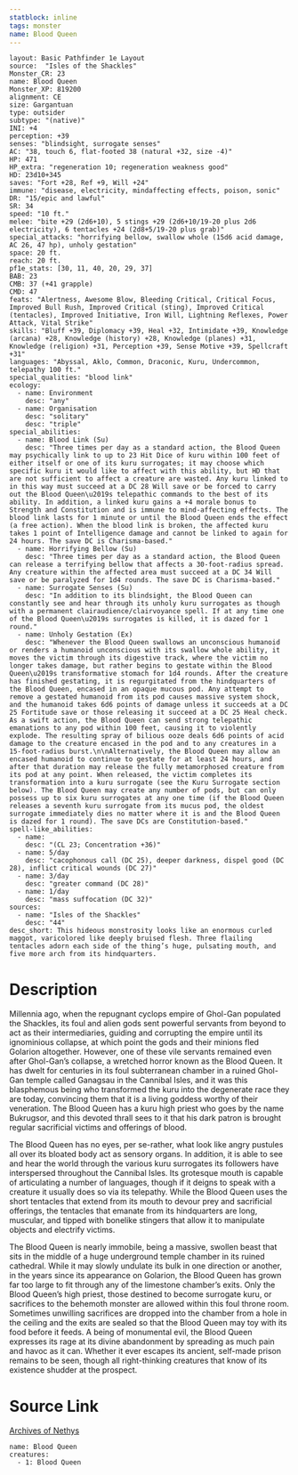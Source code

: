 ```yaml
---
statblock: inline
tags: monster
name: Blood Queen
---
```

```statblock
layout: Basic Pathfinder 1e Layout
source:  "Isles of the Shackles"
Monster_CR: 23
name: Blood Queen
Monster_XP: 819200
alignment: CE
size: Gargantuan
type: outsider
subtype: "(native)"
INI: +4
perception: +39
senses: "blindsight, surrogate senses"
AC: "38, touch 6, flat-footed 38 (natural +32, size -4)"
HP: 471
HP_extra: "regeneration 10; regeneration weakness good"
HD: 23d10+345
saves: "Fort +28, Ref +9, Will +24"
immune: "disease, electricity, mindaffecting effects, poison, sonic"
DR: "15/epic and lawful"
SR: 34
speed: "10 ft."
melee: "bite +29 (2d6+10), 5 stings +29 (2d6+10/19-20 plus 2d6 electricity), 6 tentacles +24 (2d8+5/19-20 plus grab)"
special_attacks: "horrifying bellow, swallow whole (15d6 acid damage, AC 26, 47 hp), unholy gestation"
space: 20 ft.
reach: 20 ft.
pf1e_stats: [30, 11, 40, 20, 29, 37]
BAB: 23
CMB: 37 (+41 grapple)
CMD: 47
feats: "Alertness, Awesome Blow, Bleeding Critical, Critical Focus, Improved Bull Rush, Improved Critical (sting), Improved Critical (tentacles), Improved Initiative, Iron Will, Lightning Reflexes, Power Attack, Vital Strike"
skills: "Bluff +39, Diplomacy +39, Heal +32, Intimidate +39, Knowledge (arcana) +28, Knowledge (history) +28, Knowledge (planes) +31, Knowledge (religion) +31, Perception +39, Sense Motive +39, Spellcraft +31"
languages: "Abyssal, Aklo, Common, Draconic, Kuru, Undercommon, telepathy 100 ft."
special_qualities: "blood link"
ecology:
  - name: Environment
    desc: "any"
  - name: Organisation
    desc: "solitary"
    desc: "triple"
special_abilities:
  - name: Blood Link (Su)
    desc: "Three times per day as a standard action, the Blood Queen may psychically link to up to 23 Hit Dice of kuru within 100 feet of either itself or one of its kuru surrogates; it may choose which specific kuru it would like to affect with this ability, but HD that are not sufficient to affect a creature are wasted. Any kuru linked to in this way must succeed at a DC 28 Will save or be forced to carry out the Blood Queen\u2019s telepathic commands to the best of its ability. In addition, a linked kuru gains a +4 morale bonus to Strength and Constitution and is immune to mind-affecting effects. The blood link lasts for 1 minute or until the Blood Queen ends the effect (a free action). When the blood link is broken, the affected kuru takes 1 point of Intelligence damage and cannot be linked to again for 24 hours. The save DC is Charisma-based."
  - name: Horrifying Bellow (Su)
    desc: "Three times per day as a standard action, the Blood Queen can release a terrifying bellow that affects a 30-foot-radius spread. Any creature within the affected area must succeed at a DC 34 Will save or be paralyzed for 1d4 rounds. The save DC is Charisma-based."
  - name: Surrogate Senses (Su)
    desc: "In addition to its blindsight, the Blood Queen can constantly see and hear through its unholy kuru surrogates as though with a permanent clairaudience/clairvoyance spell. If at any time one of the Blood Queen\u2019s surrogates is killed, it is dazed for 1 round."
  - name: Unholy Gestation (Ex)
    desc: "Whenever the Blood Queen swallows an unconscious humanoid or renders a humanoid unconscious with its swallow whole ability, it moves the victim through its digestive track, where the victim no longer takes damage, but rather begins to gestate within the Blood Queen\u2019s transformative stomach for 1d4 rounds. After the creature has finished gestating, it is regurgitated from the hindquarters of the Blood Queen, encased in an opaque mucous pod. Any attempt to remove a gestated humanoid from its pod causes massive system shock, and the humanoid takes 6d6 points of damage unless it succeeds at a DC 25 Fortitude save or those releasing it succeed at a DC 25 Heal check. As a swift action, the Blood Queen can send strong telepathic emanations to any pod within 100 feet, causing it to violently explode. The resulting spray of bilious ooze deals 6d6 points of acid damage to the creature encased in the pod and to any creatures in a 15-foot-radius burst.\n\nAlternatively, the Blood Queen may allow an encased humanoid to continue to gestate for at least 24 hours, and after that duration may release the fully metamorphosed creature from its pod at any point. When released, the victim completes its transformation into a kuru surrogate (see the Kuru Surrogate section below). The Blood Queen may create any number of pods, but can only possess up to six kuru surrogates at any one time (if the Blood Queen releases a seventh kuru surrogate from its mucus pod, the oldest surrogate immediately dies no matter where it is and the Blood Queen is dazed for 1 round). The save DCs are Constitution-based."
spell-like_abilities:
  - name:
    desc: "(CL 23; Concentration +36)"
  - name: 5/day
    desc: "cacophonous call (DC 25), deeper darkness, dispel good (DC 28), inflict critical wounds (DC 27)"
  - name: 3/day
    desc: "greater command (DC 28)"
  - name: 1/day
    desc: "mass suffocation (DC 32)"
sources:
  - name: "Isles of the Shackles"
    desc: "44"
desc_short: This hideous monstrosity looks like an enormous curled maggot, varicolored like deeply bruised flesh. Three flailing tentacles adorn each side of the thing’s huge, pulsating mouth, and five more arch from its hindquarters.
```
# Description
Millennia ago, when the repugnant cyclops empire of Ghol-Gan populated the Shackles, its foul and alien gods sent powerful servants from beyond to act as their intermediaries, guiding and corrupting the empire until its ignominious collapse, at which point the gods and their minions fled Golarion altogether. However, one of these vile servants remained even after Ghol-Gan’s collapse, a wretched horror known as the Blood Queen. It has dwelt for centuries in its foul subterranean chamber in a ruined Ghol-Gan temple called Ganagsau in the Cannibal Isles, and it was this blasphemous being who transformed the kuru into the degenerate race they are today, convincing them that it is a living goddess worthy of their veneration. The Blood Queen has a kuru high priest who goes by the name Bukrugsor, and this devoted thrall sees to it that his dark patron is brought regular sacrificial victims and offerings of blood.

The Blood Queen has no eyes, per se-rather, what look like angry pustules all over its bloated body act as sensory organs. In addition, it is able to see and hear the world through the various kuru surrogates its followers have interspersed throughout the Cannibal Isles. Its grotesque mouth is capable of articulating a number of languages, though if it deigns to speak with a creature it usually does so via its telepathy. While the Blood Queen uses the short tentacles that extend from its mouth to devour prey and sacrificial offerings, the tentacles that emanate from its hindquarters are long, muscular, and tipped with bonelike stingers that allow it to manipulate objects and electrify victims.

The Blood Queen is nearly immobile, being a massive, swollen beast that sits in the middle of a huge underground temple chamber in its ruined cathedral. While it may slowly undulate its bulk in one direction or another, in the years since its appearance on Golarion, the Blood Queen has grown far too large to fit through any of the limestone chamber’s exits. Only the Blood Queen’s high priest, those destined to become surrogate kuru, or sacrifices to the behemoth monster are allowed within this foul throne room. Sometimes unwilling sacrifices are dropped into the chamber from a hole in the ceiling and the exits are sealed so that the Blood Queen may toy with its food before it feeds. A being of monumental evil, the Blood Queen expresses its rage at its divine abandonment by spreading as much pain and havoc as it can. Whether it ever escapes its ancient, self-made prison remains to be seen, though all right-thinking creatures that know of its existence shudder at the prospect.
# Source Link
[Archives of Nethys](https://aonprd.com/MonsterDisplay.aspx?ItemName=Blood%20Queen)
```encounter-table
name: Blood Queen
creatures:
  - 1: Blood Queen
```
